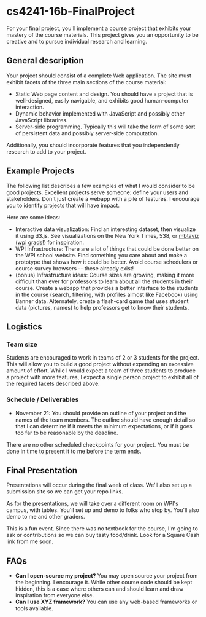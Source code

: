 # cs4241-16b-FinalProject

For your final project, you'll implement a course project that exhibits your mastery of the course materials. 
This project gives you an opportunity to be creative and to pursue individual research and learning.

## General description

Your project should consist of a complete Web application. 
The site must exhibit facets of the three main sections of the course material:

- Static Web page content and design. You should have a project that is well-designed, easily navigable, and exhibits good human-computer interaction.
- Dynamic behavior implemented with JavaScript and possibly other JavaScript librarires.
- Server-side programming. Typically this will take the form of some sort of persistent data and possibly server-side computation.

Additionally, you should incorporate features that you independently research to add to your project.

## Example Projects

The following list describes a few examples of what I would consider to be good projects. Excellent projects serve someone: define your users and stakeholders. 
Don't just create a webapp with a pile of features.
I encourage you to identify projects that will have impact.

Here are some ideas:

- Interactive data visualization: Find an interesting dataset, then visualize it using d3.js. See visualizations on the New York Times, 538, or [mbtaviz (wpi grads!)](https://mbtaviz.github.io/) for inspiration.
- WPI Infrastructure: There are a lot of things that could be done better on the WPI school website. Find something you care about and make a prototype that shows how it could be better. Avoid course schedulers or course survey browsers -- these already exist!
- (bonus) Infrastructure ideas: Course sizes are growing, making it more difficult than ever for professors to learn about all the students in their course. Create a webapp that provides a better interface to the students in the course (search, filtering, with profiles almost like Facebook) using Banner data. Alternately, create a flash-card game that uses student data (pictures, names) to help professors get to know their students.

## Logistics

### Team size
Students are encouraged to work in teams of 2 or 3 students for the project. 
This will allow you to build a good project without expending an excessive amount of effort. While I would expect a team of three students to produce a project with more features, I expect a single person project to exhibit all of the required facets described above.

### Schedule / Deliverables

- November 21: You should provide an outline of your project and the names of the team members. The outline should have enough detail so that I can determine if it meets the minimum expectations, or if it goes too far to be reasonable by the deadline.

There are no other scheduled checkpoints for your project. 
You must be done in time to present it to me before the term ends. 

## Final Presentation

Presentations will occur during the final week of class.
We'll also set up a submission site so we can get your repo links.

As for the presentations, we will take over a different room on WPI's campus, with tables.
You'll set up and demo to folks who stop by.
You'll also demo to me and other graders.

This is a fun event.
Since there was no textbook for the course, I'm going to ask or contributions so we can buy tasty food/drink.
Look for a Square Cash link from me soon.

## FAQs

- **Can I open-source my project?** You may open source your project from the beginning. I encourage it. While other course code should be kept hidden, this is a case where others can and should learn and draw inspiration from everyone else.
- **Can I use XYZ framework?** You can use any web-based frameworks or tools available.
